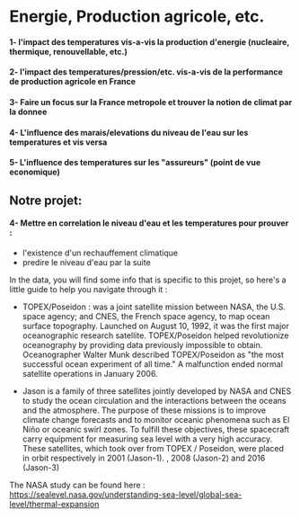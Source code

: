 # Energie, Production agricole, etc.

#### 1- l'impact des temperatures vis-a-vis la production d'energie (nucleaire, thermique, renouvellable, etc.)
#### 2- l'impact des temperatures/pression/etc. vis-a-vis de la performance de production agricole en France 
#### 3- Faire un focus sur la France metropole et trouver la notion de climat par la donnee 
#### 4- L'influence des marais/elevations du niveau de l'eau sur les temperatures et vis versa
#### 5- L'influence des temperatures sur les "assureurs" (point de vue economique)


## Notre projet: 
#### 4- Mettre en correlation le niveau d'eau et les temperatures pour prouver :
  - l'existence d'un rechauffement climatique 
  - predire le niveau d'eau par la suite 

In the data, you will find some info that is specific to this projet, so here's a little guide to help you navigate through it :

- TOPEX/Poseidon : was a joint satellite mission between NASA, the U.S. space agency; and CNES, the French space agency, to map ocean surface topography. Launched on August 10, 1992, it was the first major oceanographic research satellite. TOPEX/Poseidon helped revolutionize oceanography by providing data previously impossible to obtain. Oceanographer Walter Munk described TOPEX/Poseidon as "the most successful ocean experiment of all time." A malfunction ended normal satellite operations in January 2006.

- Jason is a family of three satellites jointly developed by NASA and CNES to study the ocean circulation and the interactions between the oceans and the atmosphere. The purpose of these missions is to improve climate change forecasts and to monitor oceanic phenomena such as El Niño or oceanic swirl zones. To fulfill these objectives, these spacecraft carry equipment for measuring sea level with a very high accuracy. These satellites, which took over from TOPEX / Poseidon, were placed in orbit respectively in 2001 (Jason-1). , 2008 (Jason-2) and 2016 (Jason-3)


The NASA study can be found here : https://sealevel.nasa.gov/understanding-sea-level/global-sea-level/thermal-expansion